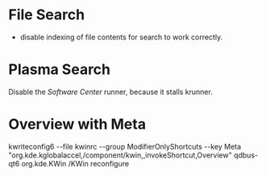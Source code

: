 
# File Search
* disable indexing of file contents for search to work correctly.

# Plasma Search
Disable the *Software Center* runner, because it stalls krunner. 

# Overview with Meta
kwriteconfig6 --file kwinrc --group ModifierOnlyShortcuts --key Meta "org.kde.kglobalaccel,/component/kwin,,invokeShortcut,Overview"
qdbus-qt6 org.kde.KWin /KWin reconfigure
